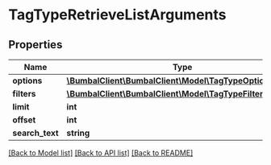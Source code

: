 # TagTypeRetrieveListArguments

## Properties
Name | Type | Description | Notes
------------ | ------------- | ------------- | -------------
**options** | [**\BumbalClient\BumbalClient\Model\TagTypeOptionsModel**](TagTypeOptionsModel.md) |  | [optional] 
**filters** | [**\BumbalClient\BumbalClient\Model\TagTypeFiltersModel**](TagTypeFiltersModel.md) |  | [optional] 
**limit** | **int** |  | [optional] 
**offset** | **int** |  | [optional] 
**search_text** | **string** |  | [optional] 

[[Back to Model list]](../README.md#documentation-for-models) [[Back to API list]](../README.md#documentation-for-api-endpoints) [[Back to README]](../README.md)


